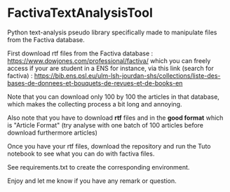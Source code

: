 # FactivaTextAnalysisTool
Python text-analysis pseudo library specifically made to manipulate files from the Factiva database.

First download rtf files from the Factiva database : https://www.dowjones.com/professional/factiva/
which you can freely access if your are student in a ENS for instance, via this link (search for factiva) : 
https://bib.ens.psl.eu/ulm-lsh-jourdan-shs/collections/liste-des-bases-de-donnees-et-bouquets-de-revues-et-de-books-en

Note that you can download only 100 by 100 the articles in that database, which makes the collecting process a bit long and annoying.

Also note that you have to download **rtf** files and in the **good format** which is "Article Format" (try analyse with one batch of 100 articles before download furthermore articles)

Once you have your rtf files, download the repository and run the Tuto notebook to see what you can do with factiva files.

See requirements.txt to create the corresponding environment.

Enjoy and let me know if you have any remark or question.
